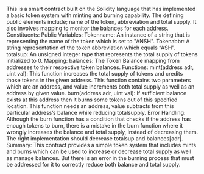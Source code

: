 This is a smart contract built on the Solidity language that has implemented a basic token system with minting and burning capability. 
The defining public elements include; name of the token, abbreviation and total supply. It also involves mapping to monitor the balances for each address.
Constituents:
Public Variables:
Tokenname: An instance of a string that is representing the name of the token which is set to "ANSH".
Tokenabbr: A string representation of the token abbreviation which equals “ASH”.
totalsup: An unsigned integer type that represents the total supply of tokens initialized to 0.
Mapping:
balances: The Token Balance mapping from addresses to their respective token balances.
Functions:
mint(address adr, uint val): This function increases the total supply of tokens and credits those tokens in the given address.
This function contains two parameters which are an address, and value increments both total supply as well as an address by given value.
burn(address adr, uint val): If sufficient balance exists at this address then it burns some tokens out of this specified location.
This function needs an address, value subtracts from this particular address’s balance while reducing totalsupply.
Error Handling:
Although the burn function has a condition that checks if the address has enough tokens to burn, there is a mistake in the burn function 
where it wrongly increases the balance and total supply, instead of decreasing them. The right implementation should decrease totalsup and balances[adr].
Summary:
This contract provides a simple token system that includes mints and burns which can be used to increase or decrease total supply as well as manage balances. 
But there is an error in the burning process that must be addressed for it to correctly reduce both balance and total supply.
